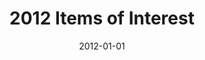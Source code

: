 ---
date: 2012-01-01
layout: year
title: "2012 Items of Interest"
slug: "2012"
description: "Collecting amazing and interesting things on the web."
excerpt:
group:
type: section

navigation:
    order: 
home:
    order: 
    omit_title:
    unlinked_title:
    button:
    class:
    slug_in_class:
    show:
    type:
    categories:
section:
    order:
    omit_title:
    unlinked_title:
    button:
    class: 
    include_slug: 
    show: 
    split: years
    type: aside
    categories:
footer:
    order:
    omit_title:
    unlinked_title:
---